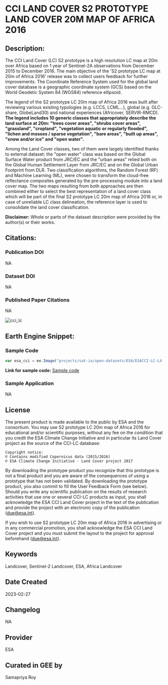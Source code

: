 
# CCI LAND COVER S2 PROTOTYPE LAND COVER 20M MAP OF AFRICA 2016

## Description:

The CCI Land Cover (LC) S2 prototype is a high resolution LC map at 20m over Africa based on 1 year of Sentinel-2A observations from December 2015 to December 2016. The main objective of the 'S2 prototype LC map at 20m of Africa 2016' release was to collect users feedback for further improvements. The Coordinate Reference System used for the global land cover database is a geographic coordinate system (GCS) based on the World Geodetic System 84 (WGS84) reference ellipsoid.

The legend of the S2 prototype LC 20m map of Africa 2016 was built after reviewing various existing typologies (e.g. LCCS, LCML…), global (e.g. GLC-share, GlobeLand30) and national experiences (Africover, SERVIR-RMCD). **The legend includes 10 generic classes that appropriately describe the land surface at 20m: "trees cover areas", "shrubs cover areas", "grassland", "cropland", "vegetation aquatic or regularly flooded", "lichen and mosses / sparse vegetation", "bare areas", "built up areas", "snow and/or ice" and "open water".**

Among the Land Cover classes, two of them were largely identified thanks to external dataset: the "open water" class was based on the Global Surface Water product from JRC/EC and the "urban areas" relied both on the Global Human Settlement Layer from JRC/EC and on the Global Urban Footprint from DLR. Two classification algorithms, the Random Forest (RF) and Machine Learning (ML), were chosen to transform the cloud-free reflectance composites generated by the pre-processing module into a land cover map. The two maps resulting from both approaches are then combined either to select the best representation of a land cover class which will be part of the final S2 prototype LC 20m map of Africa 2016 or, in case of unreliable LC class delineation, the reference layer is used to consolidate the land cover classification.

**Disclaimer:** Whole or parts of the dataset description were provided by the author(s) or their works.

## Citations:

### Publication DOI

NA

### Dataset DOI

NA

### Published Paper Citations

NA

![cci_lc](https://user-images.githubusercontent.com/6677629/231056448-49b20c37-4e65-42b9-8b51-27a843bbda7b.gif)

## Earth Engine Snippet:

### Sample Code

```js
var esa_cci = ee.Image("projects/sat-io/open-datasets/ESA/ESACCI-LC-L4-LC10-Map-20m-P1Y-2016-v10");
```
**Link for sample code:** [Sample code]( https://code.earthengine.google.com/?scriptPath=users/sat-io/awesome-gee-catalog-examples:regional-landuse-landcover/CCI-LC-20M-AFRICA)

### Sample Application

NA

## License

The present product is made available to the public by ESA and the consortium. You may use S2 prototype LC 20m map of Africa 2016 for educational and/or scientific purposes, without any fee on the condition that you credit the ESA Climate Change Initiative and in particular its Land Cover project as the source of the CCI-LC database:

```
Copyright notice:
© Contains modified Copernicus data (2015/2016)
© ESA Climate Change Initiative - Land Cover project 2017
```

By downloading the prototype product you recognize that this prototype is not a final product and you are aware of the consequences of using a prototype that has not been validated. By downloading the prototype product, you also commit to fill the User Feedback Form (see below). Should you write any scientific publication on the results of research activities that use one or several CCI-LC products as input, you shall acknowledge the ESA CCI Land Cover project in the text of the publication and provide the project with an electronic copy of the publication (due@esa.int).

If you wish to use S2 prototype LC 20m map of Africa 2016 in advertising or in any commercial promotion, you shall acknowledge the ESA CCI Land Cover project and you must submit the layout to the project for approval beforehand (due@esa.int).

## Keywords

Landcover, Sentinel-2 Landcover, ESA, Africa Landcover

## Date Created

2023-02-27

## Changelog

NA

## Provider

ESA

## Curated in GEE by
Samapriya Roy